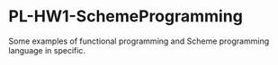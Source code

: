 # PL-HW1-SchemeProgramming
Some examples of functional programming and Scheme programming language in specific.
